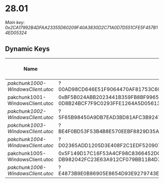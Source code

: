 # 28.01

###### *Main key: 0x2CA17992B4DFAA23355D60209F40A3830D2C71A0D7D551CFE5F457B14ED05324*

## Dynamic Keys

| Name                              | Key</br>GUID                                                                                            | High Res Textures |
|-----------------------------------|---------------------------------------------------------------------------------------------------------|-------------------|
| *pakchunk1000-WindowsClient.utoc*   | ?</br>00AD98CD646E51F9064470AF81753C60 | ✔️                 |
| pakchunk1001-WindowsClient.utoc   | 0xBF5B024ABB2023441B359FB8BF99659705B59FB33D75A817E06B3163BFE847FE</br>0D8B24BCF7F9C0293FFE1264A5D05613 | ✔️                 |
| *pakchunk1002-WindowsClient.utoc*   | ?</br>5F65B98450A9DB7EAD3BD81AFC3B9247 | ❌                 |
| *pakchunk1003-WindowsClient.utoc*   | ?</br>BE4F0BD53F53B4B8E570EEBF8829D35A | ❌                 |
| *pakchunk1004-WindowsClient.utoc*   | ?</br>D02365ADD1205D3E408F2C1EDF520907 | ❌                 |
| pakchunk1005-WindowsClient.utoc   | 0x5F149D17C16F53A4CF98C8366452DCC4F5C5CA89B7B3921C0E9485CFCADC75F4</br>DB982042FC23E63A912CF079BB11B4D7 | ❌                 |
| *pakchunk1006-WindowsClient.utoc*   | ?</br>E4873B9E0B86905E8654D93E9279743E | ✔️                 |